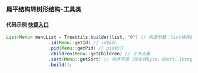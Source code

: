 ### 扁平结构转树形结构-工具类

#### 代码示例 [快捷入口](https://github.com/SmithAdoph/AdophCloud/tree/master/adoph-framework/src/main/java/com/adoph/framework/util/tree/v4) 
```java
List<Menu> menuList = TreeUtils.builder(list, "0") // 构造参数：list待转换集合，根节点父id
                .id(Menu::getId) // id标识
                .pid(Menu::getPid) // pid标识
                .children(Menu::getChildren) // 子节点集
                .sort(Menu::getSort) // 排序字段（仅支持Byte、Short、Integer、Long等数值类型）
                .build();
